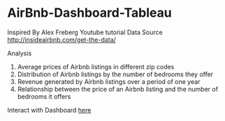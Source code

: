 # AirBnb-Dashboard-Tableau

Inspired By        Alex Freberg Youtube tutorial
Data Source     http://insideairbnb.com/get-the-data/


Analysis             
1. Average prices of Airbnb listings in different zip codes 
2. Distribution of Airbnb listings by the number of bedrooms they offer
3. Revenue generated by Airbnb listings over a period of one year
4. Relationship between the price of an Airbnb listing and the number of bedrooms it offers

Interact with Dashboard [here](https://public.tableau.com/app/profile/ifeloluwa.bakare/viz/AirBnb_16811678012420/AirBnbDashboard)
